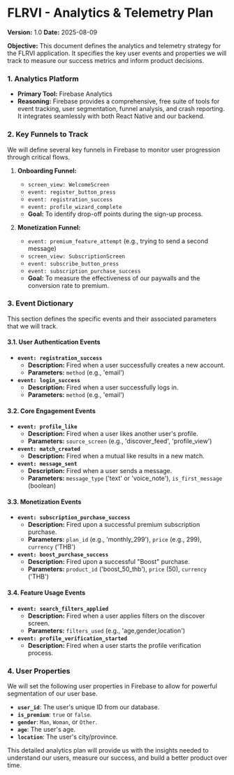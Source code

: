 # FLRVI - Analytics & Telemetry Plan

**Version:** 1.0
**Date:** 2025-08-09

**Objective:** This document defines the analytics and telemetry strategy for the FLRVI application. It specifies the key user events and properties we will track to measure our success metrics and inform product decisions.

### 1. Analytics Platform

*   **Primary Tool:** Firebase Analytics
*   **Reasoning:** Firebase provides a comprehensive, free suite of tools for event tracking, user segmentation, funnel analysis, and crash reporting. It integrates seamlessly with both React Native and our backend.

### 2. Key Funnels to Track

We will define several key funnels in Firebase to monitor user progression through critical flows.

1.  **Onboarding Funnel:**
    *   `screen_view: WelcomeScreen`
    *   `event: register_button_press`
    *   `event: registration_success`
    *   `event: profile_wizard_complete`
    *   **Goal:** To identify drop-off points during the sign-up process.

2.  **Monetization Funnel:**
    *   `event: premium_feature_attempt` (e.g., trying to send a second message)
    *   `screen_view: SubscriptionScreen`
    *   `event: subscribe_button_press`
    *   `event: subscription_purchase_success`
    *   **Goal:** To measure the effectiveness of our paywalls and the conversion rate to premium.

### 3. Event Dictionary

This section defines the specific events and their associated parameters that we will track.

#### 3.1. User Authentication Events
*   **`event: registration_success`**
    *   **Description:** Fired when a user successfully creates a new account.
    *   **Parameters:** `method` (e.g., 'email')
*   **`event: login_success`**
    *   **Description:** Fired when a user successfully logs in.
    *   **Parameters:** `method` (e.g., 'email')

#### 3.2. Core Engagement Events
*   **`event: profile_like`**
    *   **Description:** Fired when a user likes another user's profile.
    *   **Parameters:** `source_screen` (e.g., 'discover_feed', 'profile_view')
*   **`event: match_created`**
    *   **Description:** Fired when a mutual like results in a new match.
*   **`event: message_sent`**
    *   **Description:** Fired when a user sends a message.
    *   **Parameters:** `message_type` ('text' or 'voice_note'), `is_first_message` (boolean)

#### 3.3. Monetization Events
*   **`event: subscription_purchase_success`**
    *   **Description:** Fired upon a successful premium subscription purchase.
    *   **Parameters:** `plan_id` (e.g., 'monthly_299'), `price` (e.g., 299), `currency` ('THB')
*   **`event: boost_purchase_success`**
    *   **Description:** Fired upon a successful "Boost" purchase.
    *   **Parameters:** `product_id` ('boost_50_thb'), `price` (50), `currency` ('THB')

#### 3.4. Feature Usage Events
*   **`event: search_filters_applied`**
    *   **Description:** Fired when a user applies filters on the discover screen.
    *   **Parameters:** `filters_used` (e.g., 'age,gender,location')
*   **`event: profile_verification_started`**
    *   **Description:** Fired when a user starts the profile verification process.

### 4. User Properties

We will set the following user properties in Firebase to allow for powerful segmentation of our user base.

*   **`user_id`**: The user's unique ID from our database.
*   **`is_premium`**: `true` or `false`.
*   **`gender`**: `Man`, `Woman`, or `Other`.
*   **`age`**: The user's age.
*   **`location`**: The user's city/province.

This detailed analytics plan will provide us with the insights needed to understand our users, measure our success, and build a better product over time.
